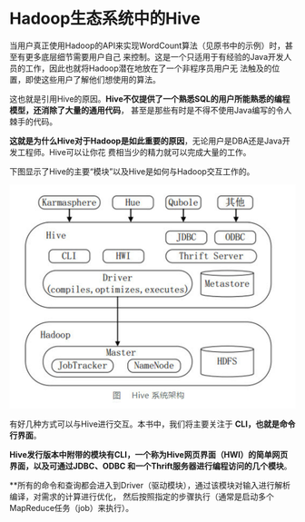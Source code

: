 Hadoop生态系统中的Hive
=================================================================================
当用户真正使用Hadoop的API来实现WordCount算法（见原书中的示例）时，甚至有更多底层细节需要用户自己
来控制。这是一个只适用于有经验的Java开发人员的工作，因此也就将Hadoop潜在地放在了一个非程序员用户无
法触及的位置，即使这些用户了解他们想使用的算法。

这也就是引用Hive的原因。**Hive不仅提供了一个熟悉SQL的用户所能熟悉的编程模型，还消除了大量的通用代码**，
甚至是那些有时是不得不使用Java编写的令人棘手的代码。

**这就是为什么Hive对于Hadoop是如此重要的原因**，无论用户是DBA还是Java开发工程师。Hive可以让你花
费相当少的精力就可以完成大量的工作。

下图显示了Hive的主要“模块”以及Hive是如何与Hadoop交互工作的。

![Hive组成模块](img/p1.jpeg)

有好几种方式可以与Hive进行交互。本书中，我们将主要关注于 **CLI，也就是命令行界面**。

**Hive发行版本中附带的模块有CLI，一个称为Hive网页界面（HWI）的简单网页界面，以及可通过JDBC、ODBC
和一个Thrift服务器进行编程访问的几个模块**。

**所有的命令和查询都会进入到Driver（驱动模块），通过该模块对输入进行解析编译，对需求的计算进行优化，
然后按照指定的步骤执行（通常是启动多个MapReduce任务（job）来执行）。
